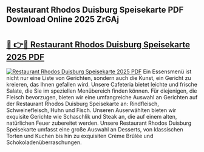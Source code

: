 ## Restaurant Rhodos Duisburg Speisekarte PDF Download Online 2025 ZrGAj

# <h2><a href="http://gca9cy5.nevu.top/?p=Restaurant+Rhodos+Duisburg+Speisekarte">🔗 👉🔴 Restaurant Rhodos Duisburg Speisekarte 2025 PDF</a></h2>

[![Restaurant Rhodos Duisburg Speisekarte 2025 PDF](https://i.imgur.com/dBaPXMq.png)](http://gca9cy5.nevu.top/?p=Restaurant+Rhodos+Duisburg+Speisekarte)
Ein Essensmenü ist nicht nur eine Liste von Gerichten, sondern auch die Kunst, ein Gericht zu kreieren, das Ihnen gefallen wird. Unsere Cafeteria bietet leichte und frische Salate, die Sie im speziellen Menübereich finden können. Für diejenigen, die Fleisch bevorzugen, bieten wir eine umfangreiche Auswahl an Gerichten auf der Restaurant Rhodos Duisburg Speisekarte an: Rindfleisch, Schweinefleisch, Huhn und Fisch. Unseren Auserwählten bieten wir exquisite Gerichte wie Schaschlik und Steak an, die auf einem alten, natürlichen Feuer zubereitet werden. Unsere Restaurant Rhodos Duisburg Speisekarte umfasst eine große Auswahl an Desserts, von klassischen Torten und Kuchen bis hin zu exquisiten Crème Brûlée und Schokoladenüberraschungen.
